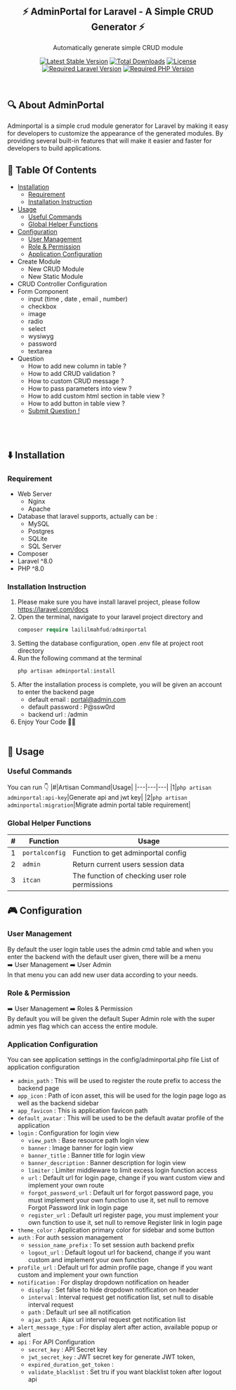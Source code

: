 <div align="center">
    <h2 style="border:none">⚡️ AdminPortal for Laravel - A Simple CRUD Generator ⚡️</h2>
    <p>Automatically generate simple CRUD module</p>

[![Latest Stable Version](https://poser.pugx.org/laililmahfud/adminportal/v/stable)](https://packagist.org/packages/laililmahfud/adminportal)
[![Total Downloads](https://poser.pugx.org/laililmahfud/adminportal/downloads)](https://packagist.org/packages/laililmahfud/adminportal)
[![License](https://poser.pugx.org/laililmahfud/adminportal/license)](https://packagist.org/packages/laililmahfud/adminportal)
[![Required Laravel Version](https://img.shields.io/badge/Laravel-%E2%89%A5%208.0-ff2d20?style=flat-square&logo=laravel)](https://packagist.org/packages/laililmahfud/adminportal)
[![Required PHP Version](https://poser.pugx.org/barryvdh/laravel-debugbar/require/php)](https://packagist.org/packages/laililmahfud/adminportal)

</div>
<br>

## 🔍 About AdminPortal
Adminportal is a simple crud module generator for Laravel by making it easy for developers to customize the appearance of the generated modules. 
By providing several built-in features that will make it easier and faster for developers to build applications.


## 📖 Table Of Contents
<div>

- [Installation](#⬇️-installation)
    - [Requirement](#requirement)
    - [Installation Instruction](#installation-instruction)
- [Usage](#👋-usage)
    - [Useful Commands](#useful-commands)
    - [Global Helper Functions](#global-helper-functions)
- [Configuration](#🎮-configuration)
    - [User Management](#user-management)
    - [Role & Permission](#role--permission)
    - [Application Configuration](#application-configuration)
- Create Module
    - New CRUD Module
    - New Static Module 
- CRUD Controller Configuration
- Form Component
    - input (time , date , email , number)
    - checkbox
    - image
    - radio
    - select
    - wysiwyg
    - password
    - textarea
- Question
    - How to add new column in table ?
    - How to add CRUD validation ?
    - How to custom CRUD message ?
    - How to pass parameters into view ?
    - How to add custom html section in table view ?
    - How to add button in table view ?
    - [Submit Question !](https://github.com/muhammadlailil/adminportal/issues)
</div>
<br><br>

## ⬇️ Installation


### Requirement
- Web Server
    - Nginx
    - Apache
- Database that laravel supports, actually can be :
    - MySQL
    - Postgres
    - SQLite
    - SQL Server
- Composer
- Laravel ^8.0
- PHP ^8.0
### Installation Instruction
1. Please make sure you have install laravel project, please follow https://laravel.com/docs
2. Open the terminal, navigate to your laravel project directory and 
    ```php
    composer require laililmahfud/adminportal
3. Setting the database configuration, open .env file at project root directory
4. Run the following command at the terminal
    ```php
    php artisan adminportal:install
5. After the installation process is complete, you will be given an account to enter the backend page
    - default email : portal@admin.com
    - default password : P@ssw0rd
    - backend url : /admin
6. Enjoy Your Code 🧑‍💻
<br><br>

## 👋 Usage


### Useful Commands
You can run 👇
|#|Artisan Command|Usage|
|---|---|---|
|1|`php artisan adminportal:api-key`|Generate api and jwt key|
|2|`php artisan adminportal:migration`|Migrate admin portal table requirement|

### Global Helper Functions
|#|Function|Usage|
|---|---|---|
|1|`portalconfig`|Function to get adminportal config|
|2|`admin`|Return current users session data|
|3|`itcan`|The function of checking user role permissions|


## 🎮 Configuration

### User Management
By default the user login table uses the admin cmd table and when you enter the backend with the default user given, there will be a menu <br>
➡️ User Management ➡️ User Admin <br>
In that menu you can add new user data according to your needs.

### Role & Permission
➡️ User Management ➡️ Roles & Permission <br>
By default you will be given the default Super Admin role with the super admin yes flag which can access the entire module.

### Application Configuration
You can see application settings in the config/adminportal.php file
List of application configuration
- `admin_path` : This will be used to register the route prefix to access the backend page
- `app_icon` : Path of icon asset, this will be used for the login page logo as well as the backend sidebar
- `app_favicon` : This is application favicon path
- `default_avatar` : This will be used to be the default avatar profile of the application
- `login` : Configuration for login view
    - `view_path` : Base resource path login view
    - `banner` : Image banner for login view
    - `banner_title` : Banner title for login view
    - `banner_description` : Banner description for login view
    - `limiter` : Limiter middleware to limit excess login function access
    - `url` : Default url for login page, change if you want custom view and implement your own route
    - `forgot_password_url` : Default url for forgot password page, you must implement your own function to use it, set null to remove Forgot Password link in login page
    - `register_url` : Default url register page, you must implement your own function to use it, set null to remove Register link in login page
- `theme_color` : Application primary color for sidebar and some button
- `auth` : For auth session management
    -  `session_name_prefix` : To set session auth backend prefix
    - `logout_url` : Default logout url for backend, change if you want custom and implement your own function
- `profile_url` : Default url for admin profile page, change if you want custom and implement your own function
- `notification` : For display dropdown notification on header
    - `display` : Set false to hide dropdown notification on header
    - `interval` : Interval request get notification list, set null to disable interval request
    - `path` : Default url see all notification
    - `ajax_path` : Ajax url interval request get notification list
- `alert_message_type` : For display alert after action, available popup or alert
- `api` : For API Configuration
    - `secret_key` : API Secret key
    - `jwt_secret_key` : JWT secret key for generate JWT token,
    - `expired_duration_get_token` : 
    - `validate_blacklist` : Set tru if you want blacklist token after logout api